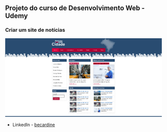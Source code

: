 ## Projeto do curso de Desenvolvimento Web - Udemy

### Criar um site de notícias

![](/imagens/screenshot.png)

- LinkedIn - [becardine](https://www.linkedin.com/in/becardine)
